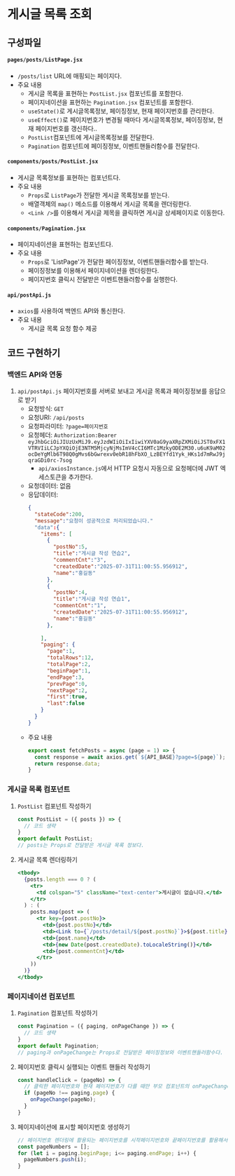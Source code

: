 # 게시글 목록 조회

## 구성파일
#### `pages/posts/ListPage.jsx`
- `/posts/list` URL에 매핑되는 페이지다.
- 주요 내용
  - 게시글 목록을 표현하는 `PostList.jsx` 컴포넌트를 포함한다.
  - 페이지네이션을 표현하는 `Pagination.jsx` 컴포넌트를 포함한다.
  - `useState()`로 게시글목록정보, 페이징정보, 현재 페이지번호를 관리한다.
  - `useEffect()`로 페이지번호가 변경될 때마다 게시글목록정보, 페이징정보, 현재 페이지번호를 갱신하다..
  - `PostList`컴포넌트에 게시글목록정보를 전달한다.
  - `Pagination` 컴포넌트에 페이징정보, 이벤트핸들러함수를 전달한다.
#### `components/posts/PostList.jsx`
- 게시글 목록정보를 표현하는 컴포넌트다.
- 주요 내용
  - `Props`로 `ListPage`가 전달한 게시글 목록정보를 받는다.
  - 배열객체의 `map()` 메소드를 이용해서 게시글 목록을 렌더링한다.
  - `<Link />`를 이용해서 게시글 제목을 클릭하면 게시글 상세페이지로 이동한다.
#### `components/Pagination.jsx`
- 페이지네이션을 표현하는 컴포넌트다.
- 주요 내용
  - `Props`로 'ListPage'가 전달한 페이징정보, 이벤트핸들러함수를 받는다.
  - 페이징정보를 이용해서 페이지네이션을 렌더링한다.
  - 페이지번호 클릭시 전달받은 이벤트핸들러함수를 실행한다.
#### `api/postApi.js`
- `axios`를 사용하여 백엔드 API와 통신한다.
- 주요 내용
  - 게시글 목록 요청 함수 제공

## 코드 구현하기
### 백엔드 API와 연동
1. `api/postApi.js` 페이지번호를 서버로 보내고 게시글 목록과 페이징정보를 응답으로 받기
   - 요청방식: `GET`
   - 요청URI: `/api/posts`
   - 요청파라미터: `?page=페이지번호`
   - 요청헤더: `Authorization:Bearer eyJhbGciOiJIUzUxMiJ9.eyJzdWIiOiIxIiwiYXV0aG9yaXRpZXMiOiJST0xFX1VTRVIiLCJpYXQiOjE3NTM5MjcyNjMsImV4cCI6MTc1MzkyODE2M30.u6uK9aM02ocDeYgMlb6T98Q0gMvs6bGwrexv0ebR18hFbXO_LzBEYfd1Yyk_HKs1d7mRwJ9jqraGDi0rc-7sog`
     - `api/axiosInstance.js`에서 HTTP 요청시 자동으로 요청헤더에 JWT 엑세스토큰을 추가한다.
   - 요청데이터: 없음
   - 응답데이터:
     ```json
     {
       "stateCode":200,
       "message":"요청이 성공적으로 처리되었습니다."
       "data":{
         "items": [
           {
             "postNo":5,
             "title":"게시글 작성 연습2",
             "commentCnt":"3",
             "createdDate":"2025-07-31T11:00:55.956912",
             "name":"홍길동"
           },
           {
             "postNo":4,
             "title":"게시글 작성 연습1",
             "commentCnt":"1",
             "createdDate":"2025-07-31T11:00:55.956912",
             "name":"홍길동"
           },
           
         ],
         "paging": {
           "page":1,
           "totalRows":12,
           "totalPage":2,
           "beginPage":1,
           "endPage":3,
           "prevPage":0,
           "nextPage":2,
           "first":true,
           "last":false
         }
       }    
     }
     ```
   - 주요 내용
     ```javascript
     export const fetchPosts = async (page = 1) => {
       const response = await axios.get(`${API_BASE}?page=${page}`);
       return response.data;
     }
     ```
### 게시글 목록 컴포넌트
1. `PostList` 컴포넌트 작성하기
    ```javascript
    const PostList = ({ posts }) => {
      // 코드 생략
    }
    export default PostList;
    // posts는 Props로 전달받은 게시글 목록 정보다.
    ```
2. 게시글 목록 렌더링하기
    ```jsx
    <tbody>
      {posts.length === 0 ? (
        <tr>
          <td colspan="5" className="text-center">게시글이 없습니다.</td>
        </tr>
      ) : (
        posts.map(post => (
          <tr key={post.postNo}>
            <td>{post.postNo}</td>
            <td><Link to={`/posts/detail/${post.postNo}`}>${post.title}</Link></td>
            <td>{post.name}</td>
            <td>{new Date(post.createdDate).toLocaleString()}</td>
            <td>{post.commentCnt}</td>
          </tr>
        ))
      )}
    </tbody>
    ```
### 페이지네이션 컴포넌트
1. `Pagination` 컴포넌트 작성하기
    ```javascript
    const Pagination = ({ paging, onPageChange }) => {
      // 코드 생략
    }
    export default Pagination;
    // paging과 onPageChange는 Props로 전달받은 페이징정보와 이벤트핸들러함수다.
    ```
2. 페이지번호 클릭시 실행되는 이벤트 핸들러 작성하기
    ```javascript
    const handleClick = (pageNo) => {
      // 클릭한 페이지번호와 현재 페이지번호가 다를 때만 부모 컴포넌트의 onPageChange()함수를 호출한다.
      if (pageNo !== paging.page) {
        onPageChange(pageNo);
      }
    }
    ```
3. 페이지네이션에 표시할 페이지번호 생성하기
    ```javascript
    // 페이지번호 렌더링에 활용되는 페이지번호를 시작페이지번호와 끝페이지번호를 활용해서 생성한다.
    const pageNumbers = [];
    for (let i = paging.beginPage; i<= paging.endPage; i++) {
      pageNumbers.push(i);
    }
    ```

